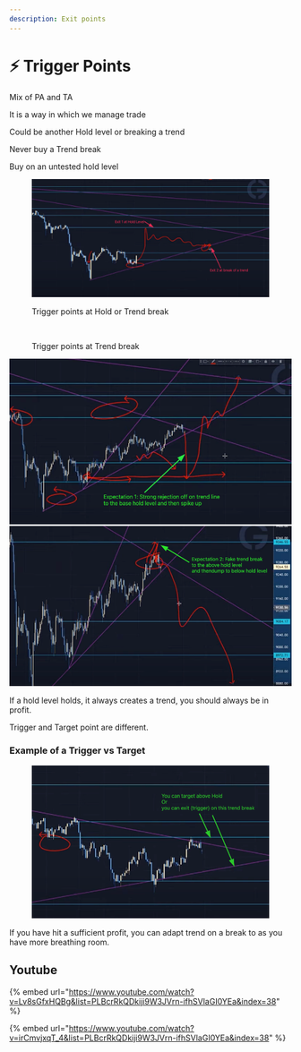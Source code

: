 ```yaml
---
description: Exit points
---
```


# ⚡ Trigger Points

Mix of PA and TA

It is a way in which we manage trade

Could be another Hold level or breaking a trend

Never buy a Trend break

Buy on an untested hold level

<figure><img src="../../.gitbook/assets/image (13) (1) (1).png" alt=""><figcaption><p>Trigger points at Hold or Trend break</p></figcaption></figure>

<figure><img src="../../.gitbook/assets/image (14).png" alt=""><figcaption><p>Trigger points at Trend break</p></figcaption></figure>

![](<../../.gitbook/assets/image (15) (1) (1) (1) (1).png>)![](<../../.gitbook/assets/image (1) (1).png>)

If a hold level holds, it always creates a trend, you should always be in profit.

Trigger and Target point are different.

### Example of a Trigger vs Target

<figure><img src="../../.gitbook/assets/image (16) (1) (1).png" alt=""><figcaption></figcaption></figure>

If you have hit a sufficient profit, you can adapt trend on a break to as you have more breathing room.&#x20;

## Youtube

{% embed url="https://www.youtube.com/watch?v=Lv8sGfxHQBg&list=PLBcrRkQDkiji9W3JVrn-ifhSVlaGI0YEa&index=38" %}

{% embed url="https://www.youtube.com/watch?v=irCmvjxqT_4&list=PLBcrRkQDkiji9W3JVrn-ifhSVlaGI0YEa&index=38" %}
